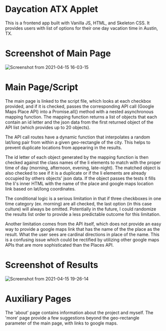# Daycation ATX Applet

This is a frontend app built with Vanilla JS, HTML, and Skeleton CSS.
It provides users with list of options for their one day vacation time in Austin, TX.

# Screenshot of Main Page

![Screenshot from 2021-04-15 16-03-15](https://user-images.githubusercontent.com/78520099/114953870-9ae37880-9e16-11eb-909b-e38a02c8989f.png)

# Main Page/Script

The main page is linked to the script file, which looks at each checkbox provided, and if it is
checked, passes the corresponding API call (Google Maps Place API) into a Promise.all() method with
a nested asynchronous mapping function. The mapping function returns a list of objects that each contain
an id letter and the json data from the first returned object of the API list (which provides
up to 20 objects).

The API call routes have a dynamic function that interpolates a random lat/long pair from within a
given geo-rectangle of the city. This helps to prevent duplicate locations from appearing in the results.

The id letter of each object generated by the mapping function is then checked against the class names of the
li elements to match with the proper time of day (morning, afternoon, evening, late-night). The matched object is also
checked to see if it is a duplicate or if the li elements are already occupied by others objects' json data. If the object passes the tests it fills the li's inner HTML with the name of the place and google maps location link based on lat/long
coordinates.

The conditional logic is a serious limitation in that if three checkboxes in one time category (ex. morning)
are all checked, the last option (in this case culture) will always be omitted. Potentially in the future,
I could randomize the results list order to provide a less predictable outcome for this limitation.

Another limitation comes from the API itself, which does not provide an easy way to provide a google maps link that has the name of the the place as the result. What the user sees are cardinal directions in place of the name. This is a confusing issue which could be rectified by utilizing other
google maps APIs that are more sophisticated than the Places API.

# Screenshot of Results

![Screenshot from 2021-04-15 19-26-14](https://user-images.githubusercontent.com/78520099/114958642-a9369200-9e20-11eb-9c08-108958997a5d.png)

# Auxiliary Pages

The 'about' page contains information about the project and myself. The 'more' page provide a few suggestions beyond the geo-rectangle parameter of the main page, with links to
google maps.
